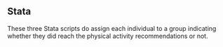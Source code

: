 ## Stata

These three Stata scripts do assign each individual to a group indicating whether they did reach the physical activity recommendations or not. 